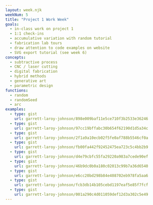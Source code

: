 ```yaml
---
layout: week.njk
weekNum: 5
title: "Project 1 Work Week"
goals:
  - in-class work on project 1
  - 1:1 check-ins
  - accumulative variation with random tutorial
  - fabrication lab tours
  - draw attention to code examples on website
  - SVG export tutorial (see week 6)
concepts:
  - subtractive process
  - CNC / laser cutting
  - digital fabrication
  - hybrid methods
  - generative art
  - parametric design
functions:
  - random
  - randomSeed
  - arc
examples:
  - type: gist
    url: garrett-laroy-johnson/898e009baf11e5ce710f3b2533e36246
  - type: gist
    url: garrett-laroy-johnson/97cc19bffabc30b654f62190d1d5a34c
  - type: gist
    url: garrett-laroy-johnson/2f1a9a10ecb02f5fe0af788b5546cf0a
  - type: gist
    url: garrett-laroy-johnson/fb00fa442f92452475ea723c5c4bb2b9
  - type: gist
    url: garrett-laroy-johnson/d4e79cbfc55fa29220a983a7cede90ef
  - type: gist
    url: garrett-laroy-johnson/46b9dc0b0a180c02013c99b7a36d6540
  - type: gist
    url: garrett-laroy-johnson/e6cc20bd298b84e408702eb978fa5aa6
  - type: gist
    url: garrett-laroy-johnson/fcb3db14b105cebd1197eaf5e85f7fcf
  - type: gist
    url: garrett-laroy-johnson/001a290c4d011059def12d3a302c5e49
---
```

